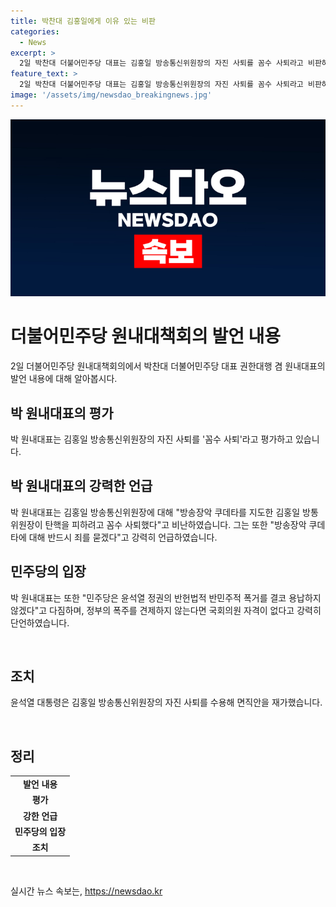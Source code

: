 ```yaml
---
title: 박찬대 김홍일에게 이유 있는 비판
categories:
  - News
excerpt: >
  2일 박찬대 더불어민주당 대표는 김홍일 방송통신위원장의 자진 사퇴를 꼼수 사퇴라고 비판하며, 방송장악 쿠데타에 대해 반드시 죄를 묻겠다고 강조했다. 그는 윤석열 정권의 시대착오적 망상과 민주당의 반헌법적 폭거에 대해 비판하며 국회의 역할을 강조했고, 윤석열 대통령은 김 위원장의 자진 사퇴를 수용해 면직 안을 재가했다. 김 위원장은 지난해 12월 29일 임명된 후 6개월여 만에 자리를 떠나게 됐다.
feature_text: >
  2일 박찬대 더불어민주당 대표는 김홍일 방송통신위원장의 자진 사퇴를 꼼수 사퇴라고 비판하며, 방송장악 쿠데타에 대해 반드시 죄를 묻겠다고 강조했다. 그는 윤석열 정권의 시대착오적 망상과 민주당의 반헌법적 폭거에 대해 비판하며 국회의 역할을 강조했고, 윤석열 대통령은 김 위원장의 자진 사퇴를 수용해 면직 안을 재가했다. 김 위원장은 지난해 12월 29일 임명된 후 6개월여 만에 자리를 떠나게 됐다.
image: '/assets/img/newsdao_breakingnews.jpg'
---
```


<p><img src="/assets/img/newsdao_breakingnews.jpg" alt="flaretime 속보" /></p>

<h1 data-ke-size="size24"><b>더불어민주당 원내대책회의 발언 내용</b></h1>

<p data-ke-size="size16">2일 더불어민주당 원내대책회의에서 박찬대 더불어민주당 대표 권한대행 겸 원내대표의 발언 내용에 대해 알아봅시다.</p>

<h2 data-ke-size="size26"><b>박 원내대표의 평가</b></h2>

<p data-ke-size="size16">박 원내대표는 김홍일 방송통신위원장의 자진 사퇴를 '꼼수 사퇴'라고 평가하고 있습니다.</p>

<h2 data-ke-size="size26"><b>박 원내대표의 강력한 언급</b></h2>

<p data-ke-size="size16">박 원내대표는 김홍일 방송통신위원장에 대해 "방송장악 쿠데타를 지도한 김홍일 방통위원장이 탄핵을 피하려고 꼼수 사퇴했다"고 비난하였습니다. 그는 또한 "방송장악 쿠데타에 대해 반드시 죄를 묻겠다"고 강력히 언급하였습니다.</p>

<h2 data-ke-size="size26"><b>민주당의 입장</b></h2>

<p data-ke-size="size16">박 원내대표는 또한 "민주당은 윤석열 정권의 반헌법적 반민주적 폭거를 결코 용납하지 않겠다"고 다짐하며, 정부의 폭주를 견제하지 않는다면 국회의원 자격이 없다고 강력히 단언하였습니다.</p>

<p data-ke-size="size16">&nbsp;</p>

<h2 data-ke-size="size26"><b>조치</b></h2>

<p data-ke-size="size16">윤석열 대통령은 김홍일 방송통신위원장의 자진 사퇴를 수용해 면직안을 재가했습니다.</p>

<p data-ke-size="size16">&nbsp;</p>

<h2 data-ke-size="size26"><b>정리</b></h2>

<table>
<tbody>
<tr>
<td style="text-align: center; height: 17px;"><b>발언 내용</b></td>
</tr>
<tr>
<td style="text-align: center; height: 17px;"><b>평가</b></td>
</tr>
<tr>
<td style="text-align: center; height: 17px;"><b>강한 언급</b></td>
</tr>
<tr>
<td style="text-align: center; height: 17px;"><b>민주당의 입장</b></td>
</tr>
<tr>
<td style="text-align: center; height: 17px;"><b>조치</b></td>
</tr>
</tbody>
</table>

<p data-ke-size="size16">&nbsp;</p>
실시간 뉴스 속보는, <a href="https://newsdao.kr" rel="dofollow">https://newsdao.kr</a>


